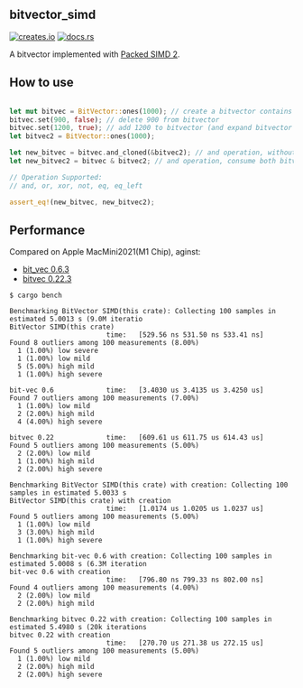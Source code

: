 ## bitvector\_simd

[![creates.io](https://img.shields.io/crates/v/bitvector-simd.svg)](https://crates.io/crates/bitvector_simd)
[![docs.rs](https://docs.rs/bitvector_simd/badge.svg?version=0.1.1)](https://docs.rs/bitvector_simd/0.1.1/bitvector_simd/)


A bitvector implemented with [Packed SIMD 2](https://rust-lang.github.io/packed_simd/packed_simd_2/).

## How to use


```rust

let mut bitvec = BitVector::ones(1000); // create a bitvector contains 0 ..= 999
bitvec.set(900, false); // delete 900 from bitvector
bitvec.set(1200, true); // add 1200 to bitvector (and expand bitvector to length 1201)
let bitvec2 = BitVector::ones(1000);

let new_bitvec = bitvec.and_cloned(&bitvec2); // and operation, without consume
let new_bitvec2 = bitvec & bitvec2; // and operation, consume both bitvector

// Operation Supported:
// and, or, xor, not, eq, eq_left

assert_eq!(new_bitvec, new_bitvec2);
```

## Performance 

Compared on Apple MacMini2021(M1 Chip), aginst:

* [bit\_vec 0.6.3](https://docs.rs/bit-vec/0.6.3/bit_vec/index.html)
* [bitvec 0.22.3](https://docs.rs/bitvec/0.22.3/bitvec/index.html)


```
$ cargo bench       

Benchmarking BitVector SIMD(this crate): Collecting 100 samples in estimated 5.0013 s (9.0M iteratio                                                                                                    BitVector SIMD(this crate)                        
                        time:   [529.56 ns 531.50 ns 533.41 ns]
Found 8 outliers among 100 measurements (8.00%)
  1 (1.00%) low severe
  1 (1.00%) low mild
  5 (5.00%) high mild
  1 (1.00%) high severe

bit-vec 0.6             time:   [3.4030 us 3.4135 us 3.4250 us]                         
Found 7 outliers among 100 measurements (7.00%)
  1 (1.00%) low mild
  2 (2.00%) high mild
  4 (4.00%) high severe

bitvec 0.22             time:   [609.61 us 611.75 us 614.43 us]                        
Found 5 outliers among 100 measurements (5.00%)
  2 (2.00%) low mild
  1 (1.00%) high mild
  2 (2.00%) high severe

Benchmarking BitVector SIMD(this crate) with creation: Collecting 100 samples in estimated 5.0033 s                                                                                                     BitVector SIMD(this crate) with creation                        
                        time:   [1.0174 us 1.0205 us 1.0237 us]
Found 5 outliers among 100 measurements (5.00%)
  1 (1.00%) low mild
  3 (3.00%) high mild
  1 (1.00%) high severe

Benchmarking bit-vec 0.6 with creation: Collecting 100 samples in estimated 5.0008 s (6.3M iteration                                                                                                    bit-vec 0.6 with creation                        
                        time:   [796.80 ns 799.33 ns 802.00 ns]
Found 4 outliers among 100 measurements (4.00%)
  2 (2.00%) low mild
  2 (2.00%) high mild

Benchmarking bitvec 0.22 with creation: Collecting 100 samples in estimated 5.4980 s (20k iterations                                                                                                    bitvec 0.22 with creation                        
                        time:   [270.70 us 271.38 us 272.15 us]
Found 5 outliers among 100 measurements (5.00%)
  1 (1.00%) low mild
  2 (2.00%) high mild
  2 (2.00%) high severe
```
